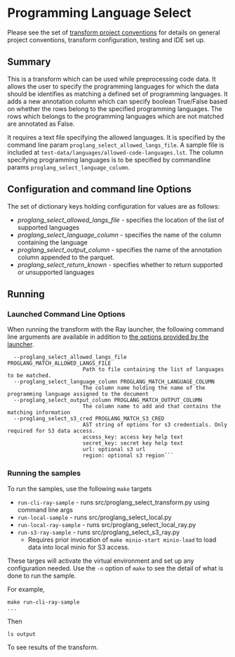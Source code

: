 # Programming Language Select 

Please see the set of
[transform project conventions](../../README.md)
for details on general project conventions, transform configuration,
testing and IDE set up.

## Summary

This is a transform which can be used while preprocessing code data. It allows the
user to specify the programming languages for which the data should be identifies as matching
a defined set of programming languages.
It adds a new annotation column which can specify boolean True/False based on whether the rows belong to the
specified programming languages. The rows which belongs to the programming languages which are
not matched are annotated as False.

It requires a text file specifying the allowed languages. It is specified by the
command line param `proglang_select_allowed_langs_file`. 
A sample file is included at `test-data/languages/allowed-code-languages.lst`.
The column specifying programming languages is to be specified by
commandline params `proglang_select_language_column`.

## Configuration and command line Options

The set of dictionary keys holding configuration for values are as follows:

* _proglang_select_allowed_langs_file_ - specifies the location of the list of supported languages
* _proglang_select_language_column_ - specifies the name of the column containing the language
* _proglang_select_output_column_ - specifies the name of the annotation column appended to the parquet. 
* _proglang_select_return_known_ - specifies whether to return supported or unsupported languages

## Running

### Launched Command Line Options 
When running the transform with the Ray launcher,
the following command line arguments are available in addition to 
[the options provided by the launcher](../../../data-processing-lib/doc/launcher-options.md).
```
  --proglang_select_allowed_langs_file PROGLANG_MATCH_ALLOWED_LANGS_FILE
                        Path to file containing the list of languages to be matched.
  --proglang_select_language_column PROGLANG_MATCH_LANGUAGE_COLUMN
                        The column name holding the name of the programming language assigned to the document
  --proglang_select_output_column PROGLANG_MATCH_OUTPUT_COLUMN
                        The column name to add and that contains the matching information
  --proglang_select_s3_cred PROGLANG_MATCH_S3_CRED
                        AST string of options for s3 credentials. Only required for S3 data access.
                        access_key: access key help text
                        secret_key: secret key help text
                        url: optional s3 url
                        region: optional s3 region```
```


### Running the samples
To run the samples, use the following `make` targets

* `run-cli-ray-sample` - runs src/proglang_select_transform.py using command line args
* `run-local-sample` - runs src/proglang_select_local.py
* `run-local-ray-sample` - runs src/proglang_select_local_ray.py
* `run-s3-ray-sample` - runs src/proglang_select_s3_ray.py
    * Requires prior invocation of `make minio-start minio-load` to load data into local minio for S3 access.

These targes will activate the virtual environment and set up any configuration needed.
Use the `-n` option of `make` to see the detail of what is done to run the sample.

For example, 
```shell
make run-cli-ray-sample
...
```
Then 
```shell
ls output
```
To see results of the transform.
